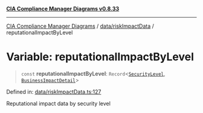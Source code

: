 [**CIA Compliance Manager Diagrams v0.8.33**](../../../README.md)

***

[CIA Compliance Manager Diagrams](../../../modules.md) / [data/riskImpactData](../README.md) / reputationalImpactByLevel

# Variable: reputationalImpactByLevel

> `const` **reputationalImpactByLevel**: `Record`\<[`SecurityLevel`](../../../types/cia/type-aliases/SecurityLevel.md), [`BusinessImpactDetail`](../../../types/interfaces/BusinessImpactDetail.md)\>

Defined in: [data/riskImpactData.ts:127](https://github.com/Hack23/cia-compliance-manager/blob/1f4f2c51bc48d917eff1eb43881cee05d381f406/src/data/riskImpactData.ts#L127)

Reputational impact data by security level
